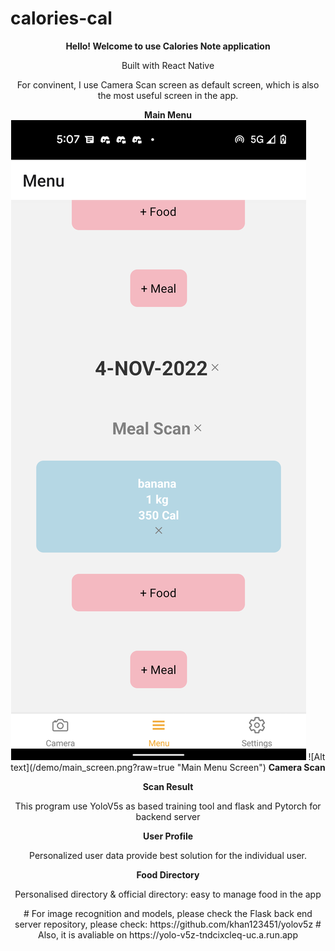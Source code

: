 # calories-cal
<div align="center">
<b> Hello! Welcome to use Calories Note application</b>
  <p>Built with React Native</p>
<p>For convinent, I use Camera Scan screen as default screen, which is also the most useful screen in the app.</p>
  <b>
Main Menu
</b>
  <img src="/demo/main_screen.png" alt="Main Menu Screen">
  ![Alt text](/demo/main_screen.png?raw=true "Main Menu Screen")
<b>Camera Scan</b>
  
  <b>Scan Result</b>
  <p>This program use YoloV5s as based training tool and flask and Pytorch for backend server</p>
<b>User Profile</b>
  <p>Personalized user data provide best solution for the individual user.</p>
  
 <b>Food Directory</b>
  <p>Personalised directory & official directory: easy to manage food in the app</p>
  
<div>
# For image recognition and models, please check the Flask back end server repository, please check: https://github.com/khan123451/yolov5z
# Also, it is avaliable on https://yolo-v5z-tndcixcleq-uc.a.run.app

